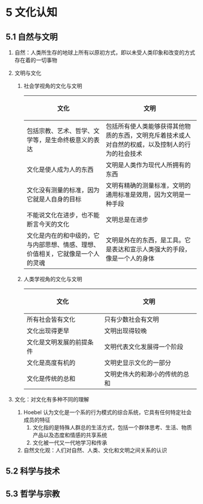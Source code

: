 # 5 文化认知

## 5.1 自然与文明
1. 自然：人类所生存的地球上所有以原初方式，即以未受人类印象和改变的方式存在着的一切事物
2. 文明与文化
    1. 社会学视角的文化与文明

        <div style="text-align: center;">

        | <p align="center"> 文化 </p>                                                   | <p align="center"> 文明 </p>                                                                     |
        | :----------------------------------------------------------------------------- | :----------------------------------------------------------------------------------------------- |
        | 包括宗教、艺术、哲学、文学等，是生命终极意义的表达                             | 包括所有使人类能够获得其他物质的东西，文明充斥着技术或人对自然的权威，以及控制人的行为的社会技术 |
        | 文化是使人成为人的东西                                                         | 文明是人类作为现代人所拥有的东西                                                                 |
        | 文化没有测量的标准，因为它就是人自身的目标                                     | 文明有精确的测量标准，文明的通用标准是效用，因为文明是一种手段                                   |
        | 不能说文化在进步，也不能断言今天的文化                                         | 文明总是在进步                                                                                   |
        | 文化是内在的和中级的，它与内部思想、情感、理想、价值相关，它就像是一个人的灵魂 | 文明是外在的东西，是工具。它是表达和宣示人类强大的手段，像是一个人的身体                         |

        </div>

    2. 人类学视角的文化与文明

        <div style="text-align: center;">

        | <p align="center"> 文化 </p> | <p align="center"> 文明 </p>   |
        | :--------------------------- | :----------------------------- |
        | 所有社会皆有文化             | 只有少数社会有文明             |
        | 文化出现得更早               | 文明出现得较晚                 |
        | 文化是文明发展的前提条件     | 文明代表文化发展得一个阶段     |
        | 文化是高度有机的             | 文明史显示文化的一部分         |
        | 文化是传统的总和             | 文明史伟大的和渺小的传统的总和 |

        </div>

3. 文化：对文化有多种不同的理解
    1. $\text{Hoebel}$ 认为文化是一个系的行为模式的综合系统，它具有任何特定社会成员的特征
        1. 文化指的是特殊人群总的生活方式，包括一个群体思考、生活、物质产品以及态度和情感的共享系统
        2. 文化被一代又一代地学习和传承
    2. 自然文化观：人们对自然、人类、文化和文明之间关系的认识

## 5.2 科学与技术

## 5.3 哲学与宗教

